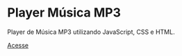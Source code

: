 # Player Música MP3
Player de Música MP3 utilizando JavaScript, CSS e HTML.

<a href="https://musicmp3awesome.vercel.app/">Acesse<a/>
